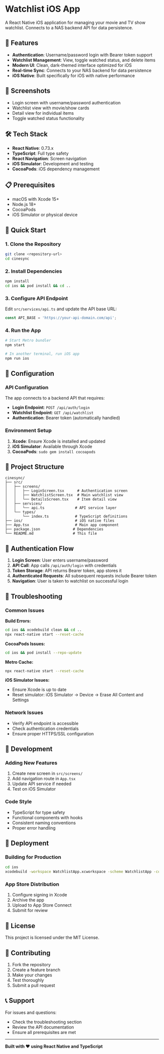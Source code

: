# Watchlist iOS App

A React Native iOS application for managing your movie and TV show watchlist. Connects to a NAS backend API for data persistence.

## 🚀 Features

- **Authentication**: Username/password login with Bearer token support
- **Watchlist Management**: View, toggle watched status, and delete items
- **Modern UI**: Clean, dark-themed interface optimized for iOS
- **Real-time Sync**: Connects to your NAS backend for data persistence
- **iOS Native**: Built specifically for iOS with native performance

## 📱 Screenshots

- Login screen with username/password authentication
- Watchlist view with movie/show cards
- Detail view for individual items
- Toggle watched status functionality

## 🛠 Tech Stack

- **React Native**: 0.73.x
- **TypeScript**: Full type safety
- **React Navigation**: Screen navigation
- **iOS Simulator**: Development and testing
- **CocoaPods**: iOS dependency management

## 📋 Prerequisites

- macOS with Xcode 15+
- Node.js 18+
- CocoaPods
- iOS Simulator or physical device

## 🚀 Quick Start

### 1. Clone the Repository
```bash
git clone <repository-url>
cd cinesync
```

### 2. Install Dependencies
```bash
npm install
cd ios && pod install && cd ..
```

### 3. Configure API Endpoint
Edit `src/services/api.ts` and update the API base URL:
```typescript
const API_BASE = 'https://your-api-domain.com/api';
```

### 4. Run the App
```bash
# Start Metro bundler
npm start

# In another terminal, run iOS app
npm run ios
```

## 🔧 Configuration

### API Configuration
The app connects to a backend API that requires:
- **Login Endpoint**: `POST /api/auth/login`
- **Watchlist Endpoint**: `GET /api/watchlist`
- **Authentication**: Bearer token (automatically handled)

### Environment Setup
1. **Xcode**: Ensure Xcode is installed and updated
2. **iOS Simulator**: Available through Xcode
3. **CocoaPods**: `sudo gem install cocoapods`

## 📁 Project Structure

```
cinesync/
├── src/
│   ├── screens/
│   │   ├── LoginScreen.tsx      # Authentication screen
│   │   ├── WatchlistScreen.tsx  # Main watchlist view
│   │   └── DetailsScreen.tsx    # Item detail view
│   ├── services/
│   │   └── api.ts              # API service layer
│   └── types/
│       └── index.ts            # TypeScript definitions
├── ios/                        # iOS native files
├── App.tsx                     # Main app component
├── package.json               # Dependencies
└── README.md                  # This file
```

## 🔐 Authentication Flow

1. **Login Screen**: User enters username/password
2. **API Call**: App calls `/api/auth/login` with credentials
3. **Token Storage**: API returns Bearer token, app stores it
4. **Authenticated Requests**: All subsequent requests include Bearer token
5. **Navigation**: User is taken to watchlist on successful login

## 🐛 Troubleshooting

### Common Issues

**Build Errors:**
```bash
cd ios && xcodebuild clean && cd ..
npx react-native start --reset-cache
```

**CocoaPods Issues:**
```bash
cd ios && pod install --repo-update
```

**Metro Cache:**
```bash
npx react-native start --reset-cache
```

**iOS Simulator Issues:**
- Ensure Xcode is up to date
- Reset simulator: iOS Simulator → Device → Erase All Content and Settings

### Network Issues
- Verify API endpoint is accessible
- Check authentication credentials
- Ensure proper HTTPS/SSL configuration

## 📝 Development

### Adding New Features
1. Create new screen in `src/screens/`
2. Add navigation route in `App.tsx`
3. Update API service if needed
4. Test on iOS Simulator

### Code Style
- TypeScript for type safety
- Functional components with hooks
- Consistent naming conventions
- Proper error handling

## 🚀 Deployment

### Building for Production
```bash
cd ios
xcodebuild -workspace WatchlistApp.xcworkspace -scheme WatchlistApp -configuration Release -destination generic/platform=iOS -archivePath WatchlistApp.xcarchive archive
```

### App Store Distribution
1. Configure signing in Xcode
2. Archive the app
3. Upload to App Store Connect
4. Submit for review

## 📄 License

This project is licensed under the MIT License.

## 🤝 Contributing

1. Fork the repository
2. Create a feature branch
3. Make your changes
4. Test thoroughly
5. Submit a pull request

## 📞 Support

For issues and questions:
- Check the troubleshooting section
- Review the API documentation
- Ensure all prerequisites are met

---

**Built with ❤️ using React Native and TypeScript** 